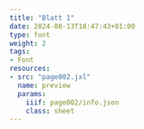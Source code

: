 ```yaml
---
title: "Blatt 1"
date: 2024-08-13T18:47:43+01:00
type: font
weight: 2
tags:
- Font
resources:
- src: "page002.jxl"
  name: preview
  params:
    iiif: page002/info.json
    class: sheet
---
```

